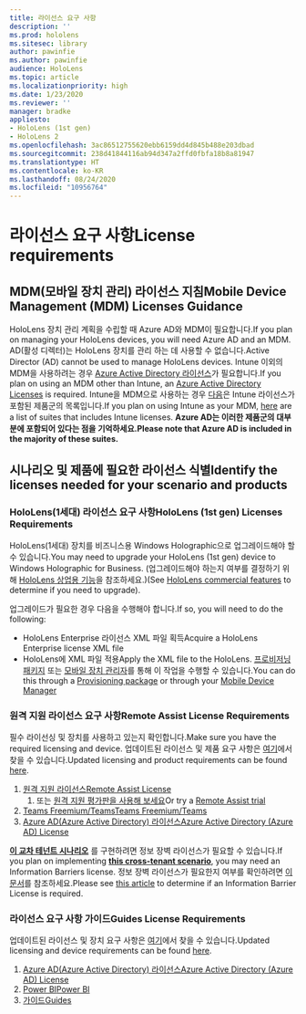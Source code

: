 ```yaml
---
title: 라이선스 요구 사항
description: ''
ms.prod: hololens
ms.sitesec: library
author: pawinfie
ms.author: pawinfie
audience: HoloLens
ms.topic: article
ms.localizationpriority: high
ms.date: 1/23/2020
ms.reviewer: ''
manager: bradke
appliesto:
- HoloLens (1st gen)
- HoloLens 2
ms.openlocfilehash: 3ac86512755620ebb6159dd4d845b488e203dbad
ms.sourcegitcommit: 238d41844116ab94d347a2ffd0fbfa18b8a81947
ms.translationtype: HT
ms.contentlocale: ko-KR
ms.lasthandoff: 08/24/2020
ms.locfileid: "10956764"
---
```

# <span data-ttu-id="fb276-102">라이선스 요구 사항</span><span class="sxs-lookup"><span data-stu-id="fb276-102">License requirements</span></span>

## <span data-ttu-id="fb276-103">MDM(모바일 장치 관리) 라이선스 지침</span><span class="sxs-lookup"><span data-stu-id="fb276-103">Mobile Device Management (MDM) Licenses Guidance</span></span>

<span data-ttu-id="fb276-104">HoloLens 장치 관리 계획을 수립할 때 Azure AD와 MDM이 필요합니다.</span><span class="sxs-lookup"><span data-stu-id="fb276-104">If you plan on managing your HoloLens devices, you will need Azure AD and an MDM.</span></span> <span data-ttu-id="fb276-105">AD(활성 디렉터)는 HoloLens 장치를 관리 하는 데 사용할 수 없습니다.</span><span class="sxs-lookup"><span data-stu-id="fb276-105">Active Director (AD) cannot be used to manage HoloLens devices.</span></span>
<span data-ttu-id="fb276-106">Intune 이외의 MDM을 사용하려는 경우 [Azure Active Directory 라이선스](https://docs.microsoft.com/azure/active-directory/fundamentals/active-directory-whatis)가 필요합니다.</span><span class="sxs-lookup"><span data-stu-id="fb276-106">If you plan on using an MDM other than Intune, an [Azure Active Directory Licenses](https://docs.microsoft.com/azure/active-directory/fundamentals/active-directory-whatis) is required.</span></span>
<span data-ttu-id="fb276-107">Intune을 MDM으로 사용하는 경우 [다음](https://docs.microsoft.com/intune/fundamentals/licenses)은 Intune 라이선스가 포함된 제품군의 목록입니다.</span><span class="sxs-lookup"><span data-stu-id="fb276-107">If you plan on using Intune as your MDM,  [here](https://docs.microsoft.com/intune/fundamentals/licenses) are a list of suites that includes Intune licenses.</span></span> **<span data-ttu-id="fb276-108">Azure AD는 이러한 제품군의 대부분에 포함되어 있다는 점을 기억하세요.</span><span class="sxs-lookup"><span data-stu-id="fb276-108">Please note that Azure AD is included in the majority of these suites.</span></span>**

## <span data-ttu-id="fb276-109">시나리오 및 제품에 필요한 라이선스 식별</span><span class="sxs-lookup"><span data-stu-id="fb276-109">Identify the licenses needed for your scenario and products</span></span>

### <span data-ttu-id="fb276-110">HoloLens(1세대) 라이선스 요구 사항</span><span class="sxs-lookup"><span data-stu-id="fb276-110">HoloLens (1st gen) Licenses Requirements</span></span>

<span data-ttu-id="fb276-111">HoloLens(1세대) 장치를 비즈니스용 Windows Holographic으로 업그레이드해야 할 수 있습니다.</span><span class="sxs-lookup"><span data-stu-id="fb276-111">You may need to upgrade your HoloLens (1st gen) device to Windows Holographic for Business.</span></span> <span data-ttu-id="fb276-112">(업그레이드해야 하는지 여부를 결정하기 위해 [HoloLens 상업용 기능](holoLens-commercial-features.md#feature-comparison-between-editions)을 참조하세요.)</span><span class="sxs-lookup"><span data-stu-id="fb276-112">(See [HoloLens commercial features](holoLens-commercial-features.md#feature-comparison-between-editions) to determine if you need to upgrade).</span></span>

 <span data-ttu-id="fb276-113">업그레이드가 필요한 경우 다음을 수행해야 합니다.</span><span class="sxs-lookup"><span data-stu-id="fb276-113">If so, you will need to do the following:</span></span>

- <span data-ttu-id="fb276-114">HoloLens Enterprise 라이선스 XML 파일 획득</span><span class="sxs-lookup"><span data-stu-id="fb276-114">Acquire a HoloLens Enterprise license XML file</span></span>
- <span data-ttu-id="fb276-115">HoloLens에 XML 파일 적용</span><span class="sxs-lookup"><span data-stu-id="fb276-115">Apply the XML file to the HoloLens.</span></span> <span data-ttu-id="fb276-116">[프로비저닝 패키지](hololens-provisioning.md) 또는 [모바일 장치 관리자](https://docs.microsoft.com/intune/configuration/holographic-upgrade)를 통해 이 작업을 수행할 수 있습니다.</span><span class="sxs-lookup"><span data-stu-id="fb276-116">You can do this through a [Provisioning package](hololens-provisioning.md) or through your [Mobile Device Manager](https://docs.microsoft.com/intune/configuration/holographic-upgrade)</span></span>

### <span data-ttu-id="fb276-117">원격 지원 라이선스 요구 사항</span><span class="sxs-lookup"><span data-stu-id="fb276-117">Remote Assist License Requirements</span></span>

<span data-ttu-id="fb276-118">필수 라이선싱 및 장치를 사용하고 있는지 확인합니다.</span><span class="sxs-lookup"><span data-stu-id="fb276-118">Make sure you have the required licensing and device.</span></span> <span data-ttu-id="fb276-119">업데이트된 라이선스 및 제품 요구 사항은 [여기](https://docs.microsoft.com/dynamics365/mixed-reality/remote-assist/requirements)에서 찾을 수 있습니다.</span><span class="sxs-lookup"><span data-stu-id="fb276-119">Updated licensing and product requirements can be found [here](https://docs.microsoft.com/dynamics365/mixed-reality/remote-assist/requirements).</span></span>

1. [<span data-ttu-id="fb276-120">원격 지원 라이선스</span><span class="sxs-lookup"><span data-stu-id="fb276-120">Remote Assist License</span></span>](https://docs.microsoft.com/dynamics365/mixed-reality/remote-assist/buy-and-deploy-remote-assist)
    1. <span data-ttu-id="fb276-121">또는 [원격 지원 평가판을 사용해 보세요](https://docs.microsoft.com/dynamics365/mixed-reality/remote-assist/try-remote-assist)</span><span class="sxs-lookup"><span data-stu-id="fb276-121">Or try a [Remote Assist trial](https://docs.microsoft.com/dynamics365/mixed-reality/remote-assist/try-remote-assist)</span></span>
1. [<span data-ttu-id="fb276-122">Teams Freemium/Teams</span><span class="sxs-lookup"><span data-stu-id="fb276-122">Teams Freemium/Teams</span></span>](https://products.office.com/microsoft-teams/free)
1. [<span data-ttu-id="fb276-123">Azure AD(Azure Active Directory) 라이선스</span><span class="sxs-lookup"><span data-stu-id="fb276-123">Azure Active Directory (Azure AD) License</span></span>](https://docs.microsoft.com/azure/active-directory/fundamentals/active-directory-whatis)

<span data-ttu-id="fb276-124">**[이 교차 테넌트 시나리오](https://docs.microsoft.com/dynamics365/mixed-reality/remote-assist/cross-tenant-overview#scenario-2-leasing-services-to-other-tenants)** 를 구현하려면 정보 장벽 라이선스가 필요할 수 있습니다.</span><span class="sxs-lookup"><span data-stu-id="fb276-124">If you plan on implementing **[this cross-tenant scenario](https://docs.microsoft.com/dynamics365/mixed-reality/remote-assist/cross-tenant-overview#scenario-2-leasing-services-to-other-tenants)**, you may need an Information Barriers license.</span></span> <span data-ttu-id="fb276-125">정보 장벽 라이선스가 필요한지 여부를 확인하려면 [이 문서](https://docs.microsoft.com/dynamics365/mixed-reality/remote-assist/cross-tenant-licensing-implementation#step-1-determine-if-information-barriers-are-necessary)를 참조하세요.</span><span class="sxs-lookup"><span data-stu-id="fb276-125">Please see [this article](https://docs.microsoft.com/dynamics365/mixed-reality/remote-assist/cross-tenant-licensing-implementation#step-1-determine-if-information-barriers-are-necessary) to determine if an Information Barrier License is required.</span></span>

### <span data-ttu-id="fb276-126">라이선스 요구 사항 가이드</span><span class="sxs-lookup"><span data-stu-id="fb276-126">Guides License Requirements</span></span>

<span data-ttu-id="fb276-127">업데이트된 라이선스 및 장치 요구 사항은 [여기](https://docs.microsoft.com/dynamics365/mixed-reality/guides/requirements)에서 찾을 수 있습니다.</span><span class="sxs-lookup"><span data-stu-id="fb276-127">Updated licensing and device requirements can be found [here](https://docs.microsoft.com/dynamics365/mixed-reality/guides/requirements).</span></span>

1. [<span data-ttu-id="fb276-128">Azure AD(Azure Active Directory) 라이선스</span><span class="sxs-lookup"><span data-stu-id="fb276-128">Azure Active Directory (Azure AD) License</span></span>](https://docs.microsoft.com/azure/active-directory/fundamentals/active-directory-whatis)
1. [<span data-ttu-id="fb276-129">Power BI</span><span class="sxs-lookup"><span data-stu-id="fb276-129">Power BI</span></span>](https://powerbi.microsoft.com/desktop/)
1. [<span data-ttu-id="fb276-130">가이드</span><span class="sxs-lookup"><span data-stu-id="fb276-130">Guides</span></span>](https://docs.microsoft.com/dynamics365/mixed-reality/guides/setup)
